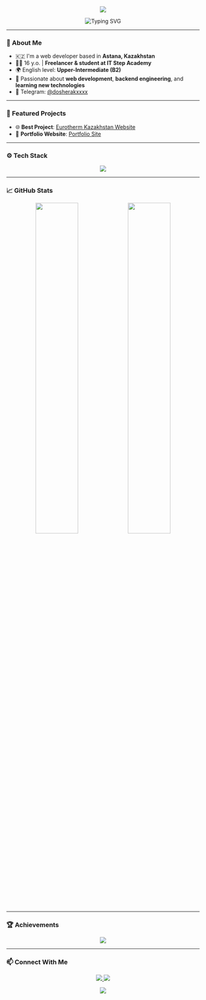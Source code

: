 <!-- HEADER -->
<div align="center">
  <img src="https://capsule-render.vercel.app/api?type=waving&color=6A5ACD&height=200&section=header&text=Hi%20there!%20I'm%20dosherak%20👋&fontSize=38&fontColor=ffffff&animation=fadeIn" />
</div>

<p align="center">
  <img src="https://readme-typing-svg.herokuapp.com?font=Fira+Code&size=22&duration=3000&pause=1000&color=6A5ACD&center=true&vCenter=true&multiline=true&width=600&height=100&lines=16+y.o.+Web+Developer+from+Kazakhstan;Student+at+IT+Step+Academy+%F0%9F%93%9A;Backend+%7C+Frontend+%7C+Full-Stack;Learning+new+tech+every+day!+%F0%9F%92%AA" alt="Typing SVG" />
</p>

---

### 🧠 About Me

- 🇰🇿 I'm a web developer based in **Astana, Kazakhstan**
- 👨‍🎓 16 y.o. | **Freelancer & student at IT Step Academy**  
- 🌍 English level: **Upper-Intermediate (B2)**  
- 🎯 Passionate about **web development**, **backend engineering**, and **learning new technologies**
- 📲 Telegram: [@dosherakxxxx](https://t.me/dosherakxxxx)

---

### 🚀 Featured Projects

- 🌐 **Best Project**: [Eurotherm Kazakhstan Website](https://dosherakxxx.github.io/eurotherm.kz/)
- 🧰 **Portfolio Website**: [Portfolio Site](https://dosherakxxx.github.io/portfoliosite/)

---

### ⚙️ Tech Stack

<p align="center">
  <img src="https://skillicons.dev/icons?i=html,css,js,php,python,mysql,bootstrap,flask,django" />
</p>

---

### 📈 GitHub Stats

<p align="center">
  <img src="https://github-readme-stats.vercel.app/api?username=dosherakxxx&show_icons=true&theme=radical&hide_border=true" width="47%">
  <img src="https://github-readme-stats.vercel.app/api/top-langs/?username=dosherakxxx&layout=compact&theme=radical&hide_border=true" width="47%">
</p>

---

### 🏆 Achievements

<p align="center">
  <img src="https://github-profile-trophy.vercel.app/?username=dosherakxxx&theme=discord&margin-w=15&row=1&no-frame=true"/>
</p>

---

### 📫 Connect With Me

<p align="center">
  <a href="https://t.me/dosherakxxxx">
    <img src="https://img.shields.io/badge/Telegram-2CA5E0?style=for-the-badge&logo=telegram&logoColor=white"/>
  </a>
  <a href="mailto:kosachv18@bk.ru">
    <img src="https://img.shields.io/badge/Gmail-D14836?style=for-the-badge&logo=gmail&logoColor=white"/>
  </a>
</p>

<!-- FOOTER -->
<div align="center">
  <img src="https://capsule-render.vercel.app/api?type=waving&color=6A5ACD&height=120&section=footer"/>
</div>
